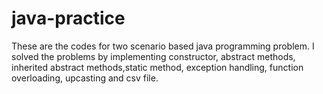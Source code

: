 # java-practice
 These are the codes for two scenario based java programming problem. I solved the problems by implementing constructor, abstract methods, inherited abstract methods,static method, exception handling, function overloading, upcasting and csv file.
